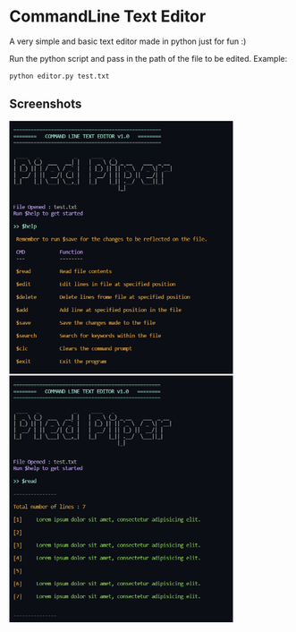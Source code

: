 # CommandLine Text Editor

A very simple and basic text editor made in python just for fun :)

Run the python script and pass in the path of the file to be edited. Example:

```bash
python editor.py test.txt
```

## Screenshots

<p float="left">
  <img src="./images/1.png" width="400"/>
  <img src="./images/2.png" width="400"/> 
</p>
